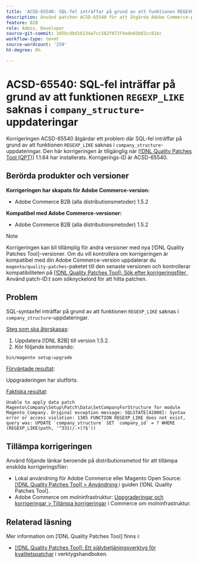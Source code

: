 ```yaml
---
title: 'ACSD-65540: SQL-fel inträffar på grund av att funktionen REGEXP_LIKE saknas i uppdatering av company_structure'
description: Använd patchen ACSD-65540 för att åtgärda Adobe Commerce-problemet där SQL-fel inträffar på grund av att funktionen REGEXP_LIKE saknas i uppdateringen company_structure.
feature: B2B
role: Admin, Developer
source-git-commit: 105bc9bd1b234a7cc582f072f4ede03b82cc81bc
workflow-type: tm+mt
source-wordcount: '259'
ht-degree: 0%

---
```



# ACSD-65540: SQL-fel inträffar på grund av att funktionen `REGEXP_LIKE` saknas i `company_structure`-uppdateringar

Korrigeringen ACSD-65540 åtgärdar ett problem där SQL-fel inträffar på grund av att funktionen `REGEXP_LIKE` saknas i `company_structure`-uppdateringar. Den här korrigeringen är tillgänglig när [[!DNL Quality Patches Tool (QPT)]](/help/tools/quality-patches-tool/quality-patches-tool-to-self-serve-quality-patches.md) 1.1.64 har installerats. Korrigerings-ID är ACSD-65540.

## Berörda produkter och versioner

**Korrigeringen har skapats för Adobe Commerce-version:**

* Adobe Commerce B2B (alla distributionsmetoder) 1.5.2

**Kompatibel med Adobe Commerce-versioner:**

* Adobe Commerce B2B (alla distributionsmetoder) 1.5.2

>[!NOTE]
>
>Korrigeringen kan bli tillämplig för andra versioner med nya [!DNL Quality Patches Tool]-versioner. Om du vill kontrollera om korrigeringen är kompatibel med din Adobe Commerce-version uppdaterar du `magento/quality-patches`-paketet till den senaste versionen och kontrollerar kompatibiliteten på [[!DNL Quality Patches Tool]: Sök efter korrigeringsfiler ](https://experienceleague.adobe.com/tools/commerce-quality-patches/index.html). Använd patch-ID:t som söknyckelord för att hitta patchen.

## Problem

SQL-syntaxfel inträffar på grund av att funktionen `REGEXP_LIKE` saknas i `company_structure`-uppdateringar.

<u>Steg som ska återskapas</u>:

1. Uppdatera [!DNL B2B] till version 1.5.2.
1. Kör följande kommando:

```
bin/magento setup:upgrade
```

<u>Förväntade resultat</u>:

Uppgraderingen har slutförts.

<u>Faktiska resultat</u>:

```
Unable to apply data patch Magento\Company\Setup\Patch\Data\SetCompanyForStructure for module Magento_Company. Original exception message: SQLSTATE[42000]: Syntax error or access violation: 1305 FUNCTION REGEXP_LIKE does not exist, query was: UPDATE `company_structure` SET `company_id` = ? WHERE (REGEXP_LIKE(path, '^331(/.+)?$'))
```

## Tillämpa korrigeringen

Använd följande länkar beroende på distributionsmetod för att tillämpa enskilda korrigeringsfiler:

* Lokal användning för Adobe Commerce eller Magento Open Source: [[!DNL Quality Patches Tool] > Användning ](/help/tools/quality-patches-tool/usage.md) i guiden [!DNL Quality Patches Tool].
* Adobe Commerce om molninfrastruktur: [Uppgraderingar och korrigeringar > Tillämpa korrigeringar](https://experienceleague.adobe.com/docs/commerce-cloud-service/user-guide/develop/upgrade/apply-patches.html) i Commerce om molninfrastruktur.

## Relaterad läsning

Mer information om [!DNL Quality Patches Tool] finns i:

* [[!DNL Quality Patches Tool]: Ett självbetjäningsverktyg för kvalitetspatchar](/help/tools/quality-patches-tool/quality-patches-tool-to-self-serve-quality-patches.md) i verktygshandboken.
